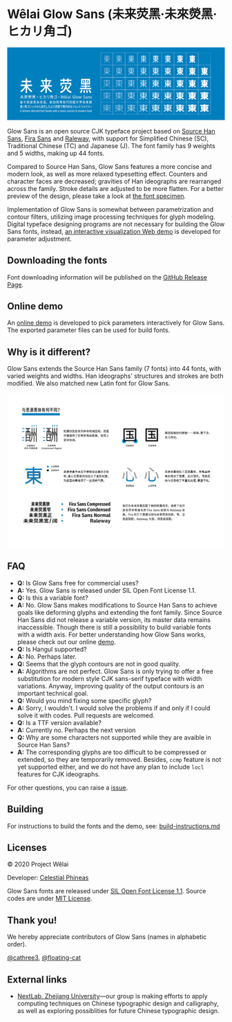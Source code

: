 # Wêlai Glow Sans (未来荧黑·未來熒黑·ヒカリ角ゴ)

![Wêlai Glow Sans](../tests/glow.png)

Glow Sans is an open source CJK typeface project based on [Source Han Sans](https://github.com/adobe-fonts/source-han-sans), [Fira Sans](https://github.com/mozilla/Fira) and [Raleway](https://github.com/impallari/Raleway), with support for Simplified Chinese (SC), Traditional Chinese (TC) and Japanese (J). The font family has 9 weights and 5 widths, making up 44 fonts.

Compared to Source Han Sans, Glow Sans features a more concise and modern look, as well as more relaxed typesetting effect. Counters and character faces are decreased; gravities of Han ideographs are rearranged across the family. Stroke details are adjusted to be more flatten. For a better preview of the design, please take a look at [the font specimen](../tests/family-specimen.pdf).

Implementation of Glow Sans is somewhat between parametrization and contour filters, utilizing image processing techniques for glyph modeling. Digital typeface designing programs are not necessary for building the Glow Sans fonts, instead, [an interactive visualization Web demo](https://welai.github.io/glow-sans) is developed for parameter adjustment.

## Downloading the fonts

Font downloading information will be published on the [GitHub Release Page](https://github.com/welai/glow-sans/releases).

## Online demo

An [online demo](https://welai.github.io/glow-sans) is developed to pick parameters interactively for Glow Sans. The exported parameter files can be used for build fonts.

## Why is it different?

Glow Sans extends the Source Han Sans family (7 fonts) into 44 fonts, with varied weights and widths. Han ideographs' structures and strokes are both modified. We also matched new Latin font for Glow Sans.

![Differences to Source Han Sans](../tests/diff.png)

## FAQ

* **Q:** Is Glow Sans free for commercial uses?
* **A:** Yes. Glow Sans is released under SIL Open Font License 1.1.
* **Q:** Is this a variable font?
* **A:** No. Glow Sans makes modifications to Source Han Sans to achieve goals like deforming glyphs and extending the font family. Since Source Han Sans did not release a variable version, its master data remains inaccessible. Though there is still a possibility to build variable fonts with a width axis. For better understanding how Glow Sans works, please check out our online [demo](https://welai.github.io/glow-sans).
* **Q:** Is Hangul supported?
* **A:** No. Perhaps later.
* **Q:** Seems that the glyph contours are not in good quality.
* **A:** Algorithms are not perfect. Glow Sans is only trying to offer a free substitution for modern style CJK sans-serif typeface with width variations. Anyway, improving quality of the output contours is an important technical goal.
* **Q:** Would you mind fixing some specific glyph?
* **A:** Sorry, I wouldn't. I would solve the problems if and only if I could solve it with codes. Pull requests are welcomed.
* **Q:** Is a TTF version available?
* **A:** Currently no. Perhaps the next version
* **Q:** Why are some characters not supported while they are avaible in Source Han Sans?
* **A:** The corresponding glyphs are too difficult to be compressed or extended, so they are temporarily removed. Besides, `ccmp` feature is not yet supported either, and we do not have any plan to include `locl` features for CJK ideographs.

For other questions, you can raise a [issue](https://github.com/welai/glow-sans/issues).

## Building

For instructions to build the fonts and the demo, see: [build-instructions.md](build-instructions.md)

## Licenses

© 2020 Project Wêlai

Developer: [Celestial Phineas](https://github.com/celestialphineas)

Glow Sans fonts are released under [SIL Open Font License 1.1](../OFL.txt). Source codes are under [MIT License](../LICENSE).

## Thank you!

We hereby appreciate contributors of Glow Sans (names in alphabetic order).

[@cathree3](https://github.com/cathree3), [@floating-cat](https://github.com/floating-cat)

## External links

* [NextLab, Zhejiang University](http://www.next.zju.edu.cn)—our group is making efforts to apply computing techniques on Chinese typographic design and calligraphy, as well as exploring possiblities for future Chinese typographic design.